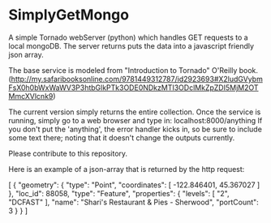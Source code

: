 SimplyGetMongo
==============

A simple Tornado webServer (python) which handles GET requests to a local mongoDB. The server returns puts the data into a javascript friendly json array.

The base service is modeled from "Introduction to Tornado" O'Reilly book.  (http://my.safaribooksonline.com/9781449312787/id2923693#X2ludGVybmFsX0h0bWxWaWV3P3htbGlkPTk3ODE0NDkzMTI3ODclMkZpZDI5MjM2OTMmcXVlcnk9)


The current version simply returns the entire collection. Once the service is running, simply go to a web browser and type in:   localhost:8000/anything
If you don't put the 'anything', the error handler kicks in, so be sure to include some text there; noting that it doesn't change the outputs currently.

Please contribute to this repository.

Here is an example of a json-array that is returned by the http request:

[
    {
        "geometry": {
            "type": "Point",
            "coordinates": [
                -122.846401,
                45.367027
            ]
        },
        "loc_id": 88058,
        "type": "Feature",
        "properties": {
            "levels": [
                "2",
                "DCFAST"
            ],
            "name": "Shari's Restaurant & Pies - Sherwood",
            "portCount": 3
        }
    }
]